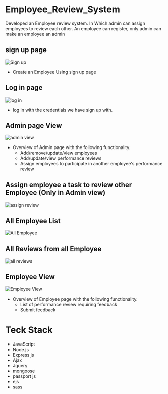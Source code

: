 # Employee_Review_System
Developed an Employee review system. In Which admin can assign employees to review each other. An employee can register, only admin can make an employee an admin
## sign up page
![Sign up](https://github.com/gauravmjain/Employee_Review_System/assets/91288299/64f87dbb-b887-4785-b547-93d893046b16)
* Create an Employee Using sign up page  
## Log in page
![log in](https://github.com/gauravmjain/Employee_Review_System/assets/91288299/37cc8893-2996-4fcc-bade-7f1b884c0069)
* log in with the credentials we have sign up with. 
## Admin page View
![admin view](https://github.com/gauravmjain/Employee_Review_System/assets/91288299/2d540f72-676d-4c82-bf3c-de356b1a9f5f)
- Overview of Admin page with the following functionality.
  -  Add/remove/update/view employees
  -  Add/update/view performance reviews
  -  Assign employees to participate in another employee's performance review
 
## Assign employee a task to review other Employee (Only in Admin view)
![assign review](https://github.com/gauravmjain/Employee_Review_System/assets/91288299/a19c249a-2062-4a36-83e6-dcf94905d8de)
## All Employee List
![All Employee](https://github.com/gauravmjain/Employee_Review_System/assets/91288299/4a6cefcc-8c8b-4795-bc6b-37001a11d5fa)
## All Reviews from all Employee
![all reviews](https://github.com/gauravmjain/Employee_Review_System/assets/91288299/bfb5e1ab-cac0-4ebf-bbc5-dd003f45f4f1)
## Employee View
![Employee View](https://github.com/gauravmjain/Employee_Review_System/assets/91288299/fbb600e5-df07-44f8-a2fa-7232fc49577a)
- Overview of Employee page with the following functionality.
  - List of performance review requiring feedback
  - Submit feedback
# Teck Stack
* JavaScript
* Node.js
* Express js
* Ajax
* Jquery
* mongoose
* passport js
* ejs
* sass

